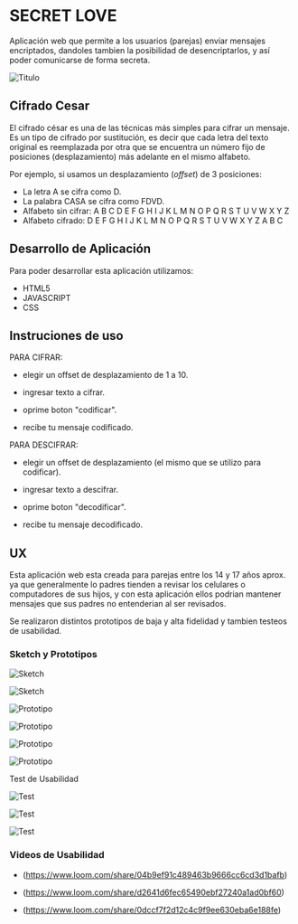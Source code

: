 # SECRET LOVE 
Aplicación web que permite a los usuarios (parejas) enviar mensajes encriptados, dandoles tambien la posibilidad de desencriptarlos, y así poder comunicarse de forma secreta. 

![Titulo](https://github.com/JocelynJofreAntoine/SCL012-Cipher/blob/master/src/img/titulo.PNG?raw=true)


## Cifrado Cesar

El cifrado césar es una de las técnicas más simples para cifrar un mensaje. Es un tipo de cifrado por sustitución, es decir que cada letra del texto original es reemplazada por otra que se encuentra un número fijo de posiciones (desplazamiento) más adelante en el mismo alfabeto.

Por ejemplo, si usamos un desplazamiento (_offset_) de 3 posiciones:

- La letra A se cifra como D.
- La palabra CASA se cifra como FDVD.
- Alfabeto sin cifrar: A B C D E F G H I J K L M N O P Q R S T U V W X Y Z
- Alfabeto cifrado: D E F G H I J K L M N O P Q R S T U V W X Y Z A B C

## Desarrollo de Aplicación

Para poder desarrollar esta aplicación utilizamos:
 * HTML5
 * JAVASCRIPT
 * CSS

## Instruciones de uso

PARA CIFRAR:

* elegir un offset de desplazamiento de 1 a 10.

* ingresar texto a cifrar.

* oprime boton "codificar".

* recibe tu mensaje codificado.

PARA DESCIFRAR:

* elegir un offset de desplazamiento (el mismo que se utilizo para codificar).

* ingresar texto a descifrar.

* oprime boton "decodificar".

* recibe tu mensaje decodificado.


## UX

Esta aplicación web esta creada para parejas entre los 14 y 17 años aprox. ya que generalmente lo padres tienden a revisar los celulares o computadores de sus hijos, y con esta aplicación ellos podrian mantener mensajes que sus padres no entenderian al ser revisados. 

Se realizaron distintos prototipos de baja y alta fidelidad y tambien testeos de usabilidad.


 ### Sketch y Prototipos

![Sketch](https://github.com/JocelynJofreAntoine/SCL012-Cipher/blob/master/src/img/sketch1.jpeg?raw=true)

![Sketch](https://github.com/JocelynJofreAntoine/SCL012-Cipher/blob/master/src/img/sketch2.jpeg)

![Prototipo](https://github.com/JocelynJofreAntoine/SCL012-Cipher/blob/master/src/img/Captura2.PNG?raw=true)

![Prototipo](https://github.com/JocelynJofreAntoine/SCL012-Cipher/blob/master/src/img/Captura.PNG?raw=true)

![Prototipo](https://github.com/JocelynJofreAntoine/SCL012-Cipher/blob/master/src/img/Captura3.PNG?raw=true)

![Prototipo](https://github.com/JocelynJofreAntoine/SCL012-Cipher/blob/master/src/img/Captura4.PNG?raw=true)

Test de Usabilidad

![Test](https://github.com/JocelynJofreAntoine/SCL012-Cipher/blob/master/src/img/testeo1.PNG?raw=true)

![Test](https://github.com/JocelynJofreAntoine/SCL012-Cipher/blob/master/src/img/testeo2.PNG?raw=true)

![Test](https://github.com/JocelynJofreAntoine/SCL012-Cipher/blob/master/src/img/testeo3.PNG?raw=true)

### Videos de Usabilidad

* (https://www.loom.com/share/04b9ef91c489463b9666cc6cd3d1bafb)

* (https://www.loom.com/share/d2641d6fec65490ebf27240a1ad0bf60)

* (https://www.loom.com/share/0dccf7f2d12c4c9f9ee630eba6e188fe)




